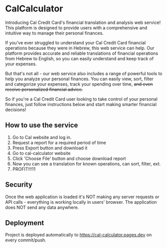 # CalCalculator

Introducing Cal Credit Card's financial translation and analysis web service! This platform is designed to provide users with a comprehensive and intuitive way to manage their personal finances.

If you've ever struggled to understand your Cal Credit Card financial operations because they were in Hebrew, this web service can help. Our platform provides accurate and reliable translations of financial operations from Hebrew to English, so you can easily understand and keep track of your expenses.

But that's not all - our web service also includes a range of powerful tools to help you analyze your personal finances. You can easily view, sort, filter and categorize your expenses, track your spending over time, ~~and even receive personalized financial advice.~~

So if you're a Cal Credit Card user looking to take control of your personal finances, just follow instructions below and start making smarter financial decisions!

## How to use the service
1. Go to Cal website and log in.
2. Request a report for a required period of time
3. Press Export button and download it
4. Go to cal-calculator website
5. Click 'Choose File' button and choose download report
6. Now you can see a translation for known operations, can sort, filter, ext.
7. PROFIT!!!11

## Security

Once the web application is loaded it's NOT making any server requests or API calls - everything is working locally in users' browser.
The application does NOT send any data anywhere.

## Deployment

Project is deployed automatically to https://cal-calculator.pages.dev on every commit/push.

